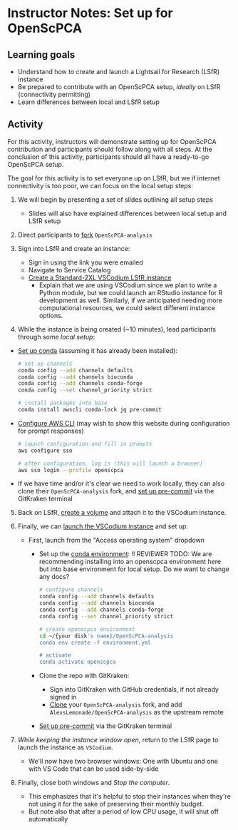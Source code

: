 # Instructor Notes: Set up for OpenScPCA


## Learning goals

- Understand how to create and launch a Lightsail for Research (LSfR) instance
- Be prepared to contribute with an OpenScPCA setup, _ideally_ on LSfR (connectivity permitting)
- Learn differences between local and LSfR setup

## Activity

For this activity, instructors will demonstrate setting up for OpenScPCA contribution and participants should follow along with all steps.
At the conclusion of this activity, participants should all have a ready-to-go OpenScPCA setup.

The goal for this activity is to set everyone up on LSfR, but we if internet connectivity is too poor, we can focus on the local setup steps:

1. We will begin by presenting a set of slides outlining all setup steps
   - Slides will also have explained differences between local setup and LSfR setup

2. Direct participants to [fork](https://openscpca.readthedocs.io/en/latest/technical-setup/fork-the-repo/) `OpenScPCA-analysis`

3. Sign into LSfR and create an instance:
    - Sign in using the link you were emailed
    - Navigate to Service Catalog
    - [Create a Standard-2XL VSCodium LSfR instance](https://openscpca.readthedocs.io/en/latest/software-platforms/aws/creating-vcs/)
      - Explain that we are using VSCodium since we plan to write a Python module, but we could launch an RStudio instance for R development as well.
      Similarly, if we anticipated needing more computational resources, we could select different instance options.

4. While the instance is being created (~10 minutes), lead participants through some _local setup_:

  - [Set up conda](https://openscpca.readthedocs.io/en/latest/technical-setup/environment-setup/setup-conda/) (assuming it has already been installed):
    ```bash
    # set up channels
    conda config --add channels defaults
    conda config --add channels bioconda
    conda config --add channels conda-forge
    conda config --set channel_priority strict

    # install packages into base
    conda install awscli conda-lock jq pre-commit
    ```

  - [Configure AWS CLI](https://openscpca.readthedocs.io/en/latest/technical-setup/environment-setup/configure-aws-cli/) (may wish to show this website during configuration for prompt responses)
    ```bash
    # launch configuration and fill in prompts
    aws configure sso

    # after configuration, log in (this will launch a browser)
    aws sso login --profile openscpca
    ```

  - If we have time and/or it's clear we need to work locally, they can also clone their `OpenScPCA-analysis` fork, and [set up pre-commit](https://openscpca.readthedocs.io/en/latest/technical-setup/environment-setup/setup-precommit/) via the GitKraken terminal

5. Back on LSfR, [create a volume](https://openscpca.readthedocs.io/en/latest/software-platforms/aws/working-with-volumes/) and attach it to the VSCodium instance.

6. Finally, we can [launch the VSCodium instance](https://lfr.console.aws.amazon.com/ls/research/webapp/home/virtual-computers) and set up:
    - First, launch from the "Access operating system" dropdown
      - Set up the [conda environment](https://openscpca.readthedocs.io/en/latest/software-platforms/aws/starting-development-on-lsfr/#create-and-activate-a-conda-environment):
      !! REVIEWER TODO: We are recommending installing into an openscpca environment here but into base environment for local setup. Do we want to change any docs?
        ```bash
        # configure channels
        conda config --add channels defaults
        conda config --add channels bioconda
        conda config --add channels conda-forge
        conda config --set channel_priority strict

        # create openscpca environment
        cd ~/{your disk's name}/OpenScPCA-analysis
        conda env create -f environment.yml

        # activate
        conda activate openscpca
        ```

      - Clone the repo with GitKraken:
        - Sign into GitKraken with GitHub credentials, if not already signed in
        - [Clone](https://openscpca.readthedocs.io/en/latest/technical-setup/clone-the-repo/) your `OpenScPCA-analysis` fork, and add `AlexsLemonade/OpenScPCA-analysis` as the upstream remote

      - [Set up pre-commit](https://openscpca.readthedocs.io/en/latest/technical-setup/environment-setup/setup-precommit/) via the GitKraken terminal

7. _While keeping the instance window open_, return to the LSfR page to launch the instance as `VSCodium`.
    - We'll now have two browser windows: One with Ubuntu and one with VS Code that can be used side-by-side

8. Finally, close both windows and _Stop the computer_.
    - This emphasizes that it's helpful to stop their instances when they're not using it for the sake of preserving their monthly budget.
    - But note also that after a period of low CPU usage, it will shut off automatically
